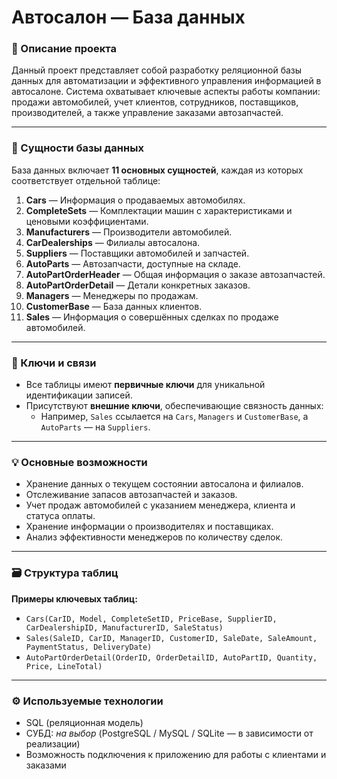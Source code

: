 # Автосалон — База данных

### 📌 Описание проекта

Данный проект представляет собой разработку реляционной базы данных для автоматизации и эффективного управления информацией в автосалоне. Система охватывает ключевые аспекты работы компании: продажи автомобилей, учет клиентов, сотрудников, поставщиков, производителей, а также управление заказами автозапчастей.

---

### 🧩 Сущности базы данных

База данных включает **11 основных сущностей**, каждая из которых соответствует отдельной таблице:

1. **Cars** — Информация о продаваемых автомобилях.
2. **CompleteSets** — Комплектации машин с характеристиками и ценовыми коэффициентами.
3. **Manufacturers** — Производители автомобилей.
4. **CarDealerships** — Филиалы автосалона.
5. **Suppliers** — Поставщики автомобилей и запчастей.
6. **AutoParts** — Автозапчасти, доступные на складе.
7. **AutoPartOrderHeader** — Общая информация о заказе автозапчастей.
8. **AutoPartOrderDetail** — Детали конкретных заказов.
9. **Managers** — Менеджеры по продажам.
10. **CustomerBase** — База данных клиентов.
11. **Sales** — Информация о совершённых сделках по продаже автомобилей.

---

### 🔗 Ключи и связи

- Все таблицы имеют **первичные ключи** для уникальной идентификации записей.
- Присутствуют **внешние ключи**, обеспечивающие связность данных:
  - Например, `Sales` ссылается на `Cars`, `Managers` и `CustomerBase`, а `AutoParts` — на `Suppliers`.

---

### 💡 Основные возможности

- Хранение данных о текущем состоянии автосалона и филиалов.
- Отслеживание запасов автозапчастей и заказов.
- Учет продаж автомобилей с указанием менеджера, клиента и статуса оплаты.
- Хранение информации о производителях и поставщиках.
- Анализ эффективности менеджеров по количеству сделок.

---

### 🗃️ Структура таблиц

**Примеры ключевых таблиц:**

- `Cars(CarID, Model, CompleteSetID, PriceBase, SupplierID, CarDealershipID, ManufacturerID, SaleStatus)`
- `Sales(SaleID, CarID, ManagerID, CustomerID, SaleDate, SaleAmount, PaymentStatus, DeliveryDate)`
- `AutoPartOrderDetail(OrderID, OrderDetailID, AutoPartID, Quantity, Price, LineTotal)`

---

### ⚙️ Используемые технологии

- SQL (реляционная модель)
- СУБД: *на выбор* (PostgreSQL / MySQL / SQLite — в зависимости от реализации)
- Возможность подключения к приложению для работы с клиентами и заказами
